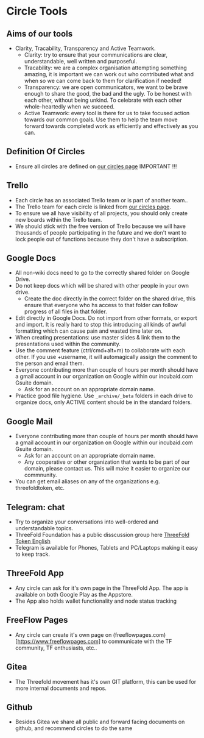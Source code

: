 # Circle Tools

## Aims of our tools

- Clarity, Tracability, Transparency and Active Teamwork.
  - Clarity: try to ensure that your communications are clear, understandable, well written and purposeful.
  - Tracability: we are a complex organisation attempting something amazing, it is important we can work out who contributed what and when so we can come back to them for clarification if needed!
  - Transparency: we are open communicators, we want to be brave enough to share the good, the bad and the ugly. To be honest with each other, without being unkind. To celebrate with each other whole-heartedly when we succeed.
  - Active Teamwork: every tool is there for us to take focused action towards our common goals. Use them to help the team move forward towards completed work as efficiently and effectively as you can.

## Definition Of Circles

- Ensure all circles are defined on [our circles page](/circles/README.md) IMPORTANT !!!

## Trello

- Each circle has an associated Trello team or is part of another team..
- The Trello team for each circle is linked from [our circles page](/circles/README.md).
- To ensure we all have visibility of all projects, you should only create new boards within the Trello team.
- We should stick with the free version of Trello because we will have thousands of people participating in the future and we don't want to lock people out of functions because they don't have a subscription.

## Google Docs

- All non-wiki docs need to go to the correctly shared folder on Google Drive.
- Do not keep docs which will be shared with other people in your own drive.
   - Create the doc directly in the correct folder on the shared drive, this ensure that everyone who hs access to that folder can follow progress of all files in that folder.
- Edit directly in Google Docs. Do not import from other formats, or export and import. It is really hard to stop this introducing all kinds of awful formatting which can cause pain and wasted time later on.
- When creating presentations: use master slides & link them to the presentations used within the community.
- Use the comment feature (ctrl/cmd+alt+m) to collaborate with each other. If you use +username, it will automagically assign the comment to the person and email them.
- Everyone contributing more than couple of hours per month should have a gmail account in our organization on Google within our incubaid.com Gsuite domain.
   - Ask for an account on an appropriate domain name.
- Practice good file hygiene. Use ```_archive/_beta``` folders in each drive to organize docs, only ACTIVE content should be in the standard folders. 
   
## Google Mail

- Everyone contributing more than couple of hours per month should have a gmail account in our organization on Google within our incubaid.com Gsuite domain.
   - Ask for an account on an appropriate domain name.
   - Any cooperative or other organization that wants to be part of our domain, please contact us. This will make it easier to organize our commnunity.
- You can get email aliases on any of the organizations e.g. threefoldtoken, etc.

## Telegram: chat

- Try to organize your conversations into well-ordered and understandable topics.
- ThreeFold Foundation has a public disscussion group here [ThreeFold Token English](https://t.me/threefoldtoken_chat)
- Telegram is available for Phones, Tablets and PC/Laptops making it easy to keep track.

## ThreeFold App
- Any circle can ask for it's own page in the ThreeFold App.
The app is available on both Google Play as the Appstore.
- The App also holds wallet functionality and node status tracking

## FreeFlow Pages
- Any circle can create it's own page on (freeflowpages.com)[https://www.freeflowpages.com] to communicate with the TF community, TF enthusiasts, etc..

## Gitea
- The Threefold movement has it's own GIT platform, this can be used for more internal documents and repos.

## Github
- Besides Gitea we share all public and forward facing documents on github, and recommend circles to do the same

